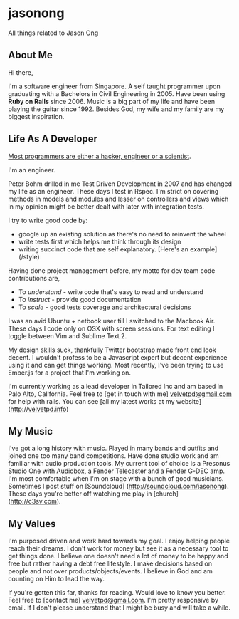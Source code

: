 jasonong
========

All things related to Jason Ong

## About Me

Hi there,

I'm a software engineer from Singapore. A self taught programmer upon graduating with a Bachelors in Civil Engineering in 2005. Have been using **Ruby on Rails** since 2006. Music is a big part of my life and have been playing the guitar since 1992. Besides God, my wife and my family are my biggest inspiration.

## Life As A Developer

[Most programmers are either a hacker, engineer or a scientist](http://jasonong.tumblr.com/post/33453791906/hackers-engineers-and-scientists).

I'm an engineer.

Peter Bohm drilled in me Test Driven Development in 2007 and has changed my life as an engineer. These days I test in Rspec. I'm strict on covering methods in models and modules and lesser on controllers and views which in my opinion might be better dealt with later with integration tests.

I try to write good code by:
* google up an existing solution as there's no need to reinvent the wheel
* write tests first which helps me think through its design
* writing succinct code that are self explanatory. [Here's an example] (/style)

Having done project management before, my motto for dev team code contributions are,

* To *understand* - write code that's easy to read and understand
* To *instruct* - provide good documentation
* To *scale* - good tests coverage and architectural decisions

I was an avid Ubuntu + netbook user till I switched to the Macbook Air. These days I code only on OSX with screen sessions. For text editing I toggle between Vim and Sublime Text 2.

My design skills suck, thankfully Twitter bootstrap made front end look decent. I wouldn't profess to be a Javascript expert but decent experience using it and can get things working. Most recently, I've been trying to use Ember.js for a project that I'm working on.

I'm currently working as a lead developer in Tailored Inc and am based in Palo Alto, California. Feel free to [get in touch with me] <velvetpd@gmail.com> for help with rails. You can see [all my latest works at my website] (http://velvetpd.info)

## My Music

I've got a long history with music. Played in many bands and outfits and joined one too many band competitions. Have done studio work and am familiar with audio production tools. My current tool of choice is a Presonus Studio One with Audiobox, a Fender Telecaster and a Fender G-DEC amp. I'm most comfortable when I'm on stage with a bunch of good musicians. Sometimes I post stuff on [Soundcloud] (http://soundcloud.com/jasonong). These days you're better off watching me play in [church] (http://c3sv.com).

## My Values

I'm purposed driven and work hard towards my goal. I enjoy helping people reach their dreams. I don't work for money but see it as a necessary tool to get things done. I believe one doesn't need a lot of money to be happy and free but rather having a debt free lifestyle. I make decisions based on people and not over products/objects/events. I believe in God and am counting on Him to lead the way.

If you're gotten this far, thanks for reading. Would love to know you better. Feel free to [contact me] <velvetpd@gmail.com>. I'm pretty responsive by email. If I don't please understand that I might be busy and will take a while.
